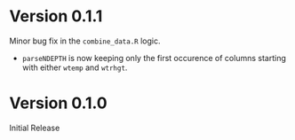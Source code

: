 # Version 0.1.1

Minor bug fix in the `combine_data.R` logic.

- `parseNDEPTH` is now keeping only the first occurence of columns starting with either `wtemp` and `wtrhgt`.


# Version 0.1.0

Initial Release
